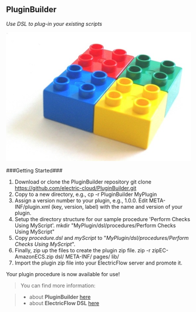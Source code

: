 ## PluginBuilder ##
*Use DSL to plug-in your existing scripts*

![alt text](plugin-builder-logo.jpg "PluginBuilder")

###Getting Started###

 1. Download or clone the PluginBuilder repository
    git clone https://github.com/electric-cloud/PluginBuilder.git
 2. Copy to a new directory, e.g.,
     cp -r PluginBuilder MyPlugin
 3. Assign a version number to your plugin, e.g., 1.0.0. Edit
    META-INF/plugin.xml (key, version, label) with the name and version
    of your plugin.    
 4. Setup the directory structure for our sample procedure 'Perform Checks Using MyScript'.
    mkdir "MyPlugin/dsl/procedures/Perform Checks Using MyScript"
 5. Copy *procedure.dsl* and *myScript* to "*MyPlugin/dsl/procedures/Perform Checks Using MyScript*". 
 6. Finally, zip up the files to create the plugin zip file.
     zip -r zipEC-AmazonECS.zip dsl/ META-INF/ pages/ lib/
 7. Import the plugin zip file into your ElectricFlow server and promote it.  
     
Your plugin procedure is now available for use!


> You can find more information:

> - about **PluginBuilder** [here][1]
> - about **ElectricFlow DSL** [here][2]

[1]: https://github.com/electric-cloud/PluginBuilder
[2]: http://docs.electric-cloud.com/eflow_doc/7_0/API/HTML/APIflowHTML.htm#dsl/dslabout.htm 
